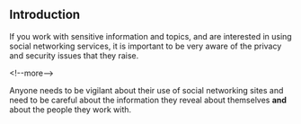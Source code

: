 
## Introduction

If you work with sensitive information and topics, and are interested in using social networking services, it is important to be very aware of the privacy and security issues that they raise. 

&lt;!--more--&gt;

Anyone needs to be vigilant about their use of social networking sites and need to be careful about the information they reveal about themselves **and** about the people they work with.
